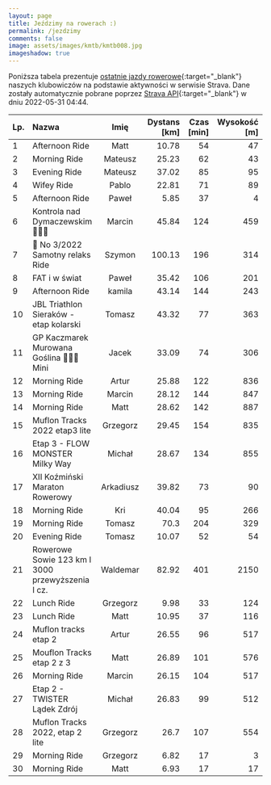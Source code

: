 ```yaml
---
layout: page
title: Jeździmy na rowerach :)
permalink: /jezdzimy
comments: false
image: assets/images/kmtb/kmtb008.jpg
imageshadow: true
---
```


Poniższa tabela prezentuje [ostatnie jazdy rowerowe](https://www.strava.com/clubs/336381){:target="_blank"} naszych klubowiczów na podstawie aktywności w serwisie Strava. Dane zostały automatycznie pobrane poprzez [Strava API](https://developers.strava.com/docs/reference/#api-Clubs-getClubActivitiesById){:target="_blank"} w dniu 2022-05-31 04:44.

Lp. | Nazwa | Imię | Dystans [km] | Czas [min] | Wysokość [m]
:--- | :--- | :---: | ---: | ---: | ---:
1|Afternoon Ride|Matt|10.78|54|47
2|Morning Ride|Mateusz|25.23|62|43
3|Evening Ride|Mateusz|37.02|85|95
4|Wifey Ride|Pablo|22.81|71|89
5|Afternoon Ride|Paweł|5.85|37|4
6|Kontrola nad Dymaczewskim🚴🚴🚴|Marcin|45.84|124|459
7|💯 No 3/2022 Samotny relaks Ride|Szymon|100.13|196|314
8|FAT i w świat|Paweł|35.42|106|201
9|Afternoon Ride|kamila|43.14|144|243
10|JBL Triathlon Sieraków - etap kolarski|Tomasz|43.32|77|363
11|GP Kaczmarek Murowana Goślina 🚴‍♂️💥Mini|Jacek|33.09|74|306
12|Morning Ride|Artur|25.88|122|836
13|Morning Ride|Marcin|28.12|144|847
14|Morning Ride|Matt|28.62|142|887
15|Muflon Tracks 2022 etap3 lite|Grzegorz|29.45|154|835
16|Etap 3 - FLOW MONSTER Milky Way|Michał|28.67|134|855
17|XII Koźmiński Maraton Rowerowy |Arkadiusz|39.82|73|90
18|Morning Ride|Kri|40.04|95|266
19|Morning Ride|Tomasz|70.3|204|329
20|Evening Ride|Tomasz|10.07|52|54
21|Rowerowe Sowie 123 km I 3000 przewyższenia I cz.|Waldemar|82.92|401|2150
22|Lunch Ride|Grzegorz|9.98|33|124
23|Lunch Ride|Matt|10.95|37|116
24|Muflon tracks etap 2|Artur|26.55|96|517
25|Mouflon Tracks etap 2 z 3|Matt|26.89|101|576
26|Morning Ride|Marcin|26.15|104|517
27|Etap 2 - TWISTER Lądek Zdrój |Michał|26.83|99|512
28|Muflon Tracks 2022, etap 2 lite|Grzegorz|26.7|107|554
29|Morning Ride|Grzegorz|6.82|17|3
30|Morning Ride|Matt|6.93|17|17
